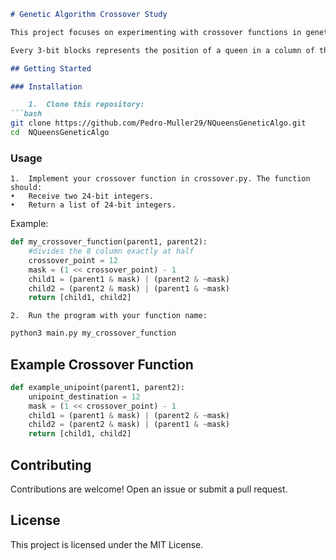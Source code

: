 ```markdown
# Genetic Algorithm Crossover Study

This project focuses on experimenting with crossover functions in genetic algorithms to solve the n-queens problem using 24-bit integer representations of queen positions on a chessboard.

Every 3-bit blocks represents the position of a queen in a column of the board. For example, 101 011 (...) represents that the queen on the first column is at the 101 -> 5 position (positions range from 0 to 7).

## Getting Started

### Installation

	1.	Clone this repository:
```bash
git clone https://github.com/Pedro-Muller29/NQueensGeneticAlgo.git
cd  NQueensGeneticAlgo
```

### Usage

	1.	Implement your crossover function in crossover.py. The function should:
	•	Receive two 24-bit integers.
	•	Return a list of 24-bit integers.

Example:
```python
def my_crossover_function(parent1, parent2):
    #divides the 8 column exactly at half
    crossover_point = 12 
    mask = (1 << crossover_point) - 1
    child1 = (parent1 & mask) | (parent2 & ~mask)
    child2 = (parent2 & mask) | (parent1 & ~mask)
    return [child1, child2]
```

	2.	Run the program with your function name:
```bash
python3 main.py my_crossover_function
```

## Example Crossover Function

```python
def example_unipoint(parent1, parent2):
    unipoint_destination = 12
    mask = (1 << crossover_point) - 1
    child1 = (parent1 & mask) | (parent2 & ~mask)
    child2 = (parent2 & mask) | (parent1 & ~mask)
    return [child1, child2]
```

## Contributing

Contributions are welcome! Open an issue or submit a pull request.

## License

This project is licensed under the MIT License.
```
